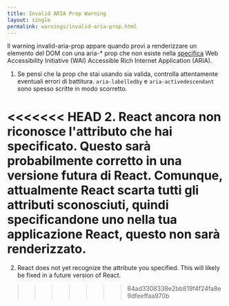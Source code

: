 ```yaml
---
title: Invalid ARIA Prop Warning
layout: single
permalink: warnings/invalid-aria-prop.html
---
```


Il warning invalid-aria-prop appare quando provi a renderizzare un elemento del DOM con una aria-* prop che non esiste nella [specifica](https://www.w3.org/TR/wai-aria-1.1/#states_and_properties) Web Accessibility Initiative (WAI) Accessible Rich Internet Application (ARIA).

1. Se pensi che la prop che stai usando sia valida, controlla attentamente eventuali errori di battitura. `aria-labelledby` e `aria-activedescendant` sono spesso scritte in modo scorretto.

<<<<<<< HEAD
2. React ancora non riconosce l'attributo che hai specificato. Questo sarà probabilmente corretto in una versione futura di React. Comunque, attualmente React scarta tutti gli attributi sconosciuti, quindi specificandone uno nella tua applicazione React, questo non sarà renderizzato.
=======
2. React does not yet recognize the attribute you specified. This will likely be fixed in a future version of React.
>>>>>>> 84ad3308338e2bb819f4f24fa8e9dfeeffaa970b
